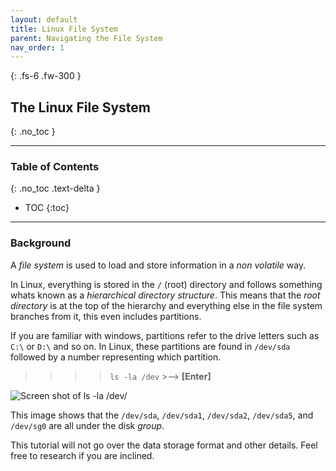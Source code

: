 ```yaml
---
layout: default
title: Linux File System
parent: Navigating the File System
nav_order: 1
---
```


{: .fs-6 .fw-300 }

## The Linux File System
{: .no_toc }

---

### Table of Contents
{: .no_toc .text-delta }
* TOC
{:toc}

---

### Background

A _file system_ is used to load and store information in a _non volatile_ way.

In Linux, everything is stored in the `/` (root) directory and follows something whats known as a _hierarchical directory structure_. This means that the _root directory_ is at the top of the hierarchy and everything else in the file system branches from it, this even includes partitions.

If you are familiar with windows, partitions refer to the drive letters such as `C:\` or `D:\` and so on. In Linux, these partitions are found in `/dev/sda` followed by a number representing which partition.

>> >> `ls -la /dev`  >-->  **[Enter]**

![Screen shot of ls -la /dev/](https://github.com/dl90/linux-basics/blob/gh-pages/docs/images/navigation/file_system/sda.png?raw=true "/dev")

This image shows that the `/dev/sda`, `/dev/sda1`, `/dev/sda2`, `/dev/sda5`, and `/dev/sg0` are all under the disk _group_.

This tutorial will not go over the data storage format and other details. Feel free to research if you are inclined.